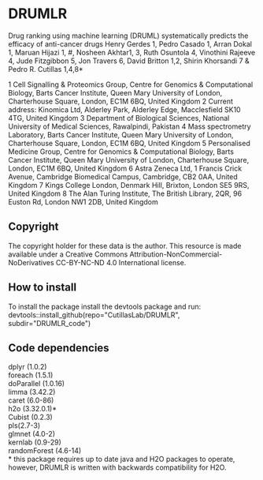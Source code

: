 # DRUMLR

Drug ranking using machine learning (DRUML) systematically predicts the efficacy of anti-cancer drugs
Henry Gerdes 1, Pedro Casado 1, Arran Dokal 1, Maruan Hijazi 1, #, Nosheen Akhtar1, 3, Ruth Osuntola 4, Vinothini Rajeeve 4, Jude Fitzgibbon 5, Jon Travers 6, David Britton 1,2, Shirin Khorsandi 7 & Pedro R. Cutillas 1,4,8*

1 Cell Signalling & Proteomics Group, Centre for Genomics & Computational Biology, Barts Cancer Institute, Queen Mary University of London, Charterhouse Square, London, EC1M 6BQ, United Kingdom 2 Current address: Kinomica Ltd, Alderley Park, Alderley Edge, Macclesfield SK10 4TG, United Kingdom 3 Department of Biological Sciences, National University of Medical Sciences, Rawalpindi, Pakistan 4 Mass spectrometry Laboratory, Barts Cancer Institute, Queen Mary University of London, Charterhouse Square, London, EC1M 6BQ, United Kingdom 5 Personalised Medicine Group, Centre for Genomics & Computational Biology, Barts Cancer Institute, Queen Mary University of London, Charterhouse Square, London, EC1M 6BQ, United Kingdom 6 Astra Zeneca Ltd, 1 Francis Crick Avenue, Cambridge Biomedical Campus, Cambridge, CB2 0AA, United Kingdom 7 Kings College London, Denmark Hill, Brixton, London SE5 9RS, United Kingdom 8 The Alan Turing Institute, The British Library, 2QR, 96 Euston Rd, London NW1 2DB, United Kingdom

## Copyright
The copyright holder for these data is the author. This resource is made available under a Creative Commons Attribution-NonCommercial-NoDerivatives CC-BY-NC-ND 4.0 International license.

## How to install

To install the package install the devtools package and run:
devtools::install_github(repo="CutillasLab/DRUMLR", subdir="DRUMLR_code")

## Code dependencies 
dplyr (1.0.2)\
foreach (1.5.1)\
doParallel (1.0.16)\
limma (3.42.2)\
caret (6.0-86)\
h2o (3.32.0.1)*\
Cubist (0.2.3)\
pls(2.7-3)\
glmnet (4.0-2)\
kernlab (0.9-29)\
randomForest (4.6-14)\
\* this package requires up to date java and H2O packages to operate, however, DRUMLR is written with backwards compatibility for H2O. 
